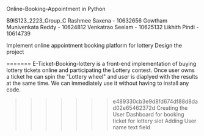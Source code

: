 Online-Booking-Appointment in Python

B9IS123_2223_Group_C
Rashmee Saxena            - 10632656
Gowtham Munivenkata Reddy - 10624812
Venkatrao Seelam          - 10625132
Likhith Pindi             - 10614739


Implement online appointment booking platform for lottery
Design the project

=======
E-Ticket-Booking-lottery is a front-end implementation of buying lottery tickets online and participating the Lottery contest.
Once user owns a ticket he can spin the "Lottery wheel" and user is diaplyed with the results at the same time.
We can immediately use it without having to install any code.
>>>>>>> e489330cb3e9d8fd674df88d8dad02e65462372d
>>>>>>> Creating the User Dashboard for booking ticket for lottery slot
>>> Adding User name text field
